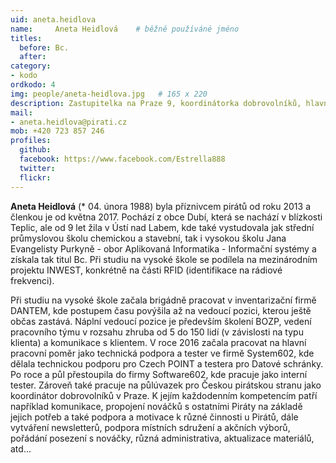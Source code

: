 ```yaml
---
uid: aneta.heidlova
name:     Aneta Heidlová  	# běžně používáné jméno
titles:
  before: Bc.
  after:
category:   
- kodo
ordkodo: 4
img: people/aneta-heidlova.jpg   # 165 x 220
description: Zastupitelka na Praze 9, koordinátorka dobrovolníků, hlavní propláceč     	# kratký popis, max 160 znaků
mail:
- aneta.heidlova@pirati.cz
mob: +420 723 857 246		 
profiles:
  github:       
  facebook: https://www.facebook.com/Estrella888 
  twitter: 		  
  flickr:		  
---
```


**Aneta Heidlová** (* 04. února 1988) byla příznivcem pirátů od roku 2013 a členkou je od května 2017. Pochází z obce Dubí, která se nachází v blízkosti Teplic, ale od 9 let žila v Ústí nad Labem, kde také vystudovala jak střední průmyslovou školu chemickou a stavební, tak i vysokou školu Jana Evangelisty Purkyně - obor Aplikovaná Informatika - Informační systémy a získala tak titul Bc. Při studiu na vysoké škole se podílela na mezinárodním projektu INWEST, konkrétně na části RFID (identifikace na rádiové frekvenci).

Při studiu na vysoké škole začala brigádně pracovat v inventarizační firmě DANTEM, kde postupem času povýšila až na vedoucí pozici, kterou ještě občas zastává. Náplní vedoucí pozice je především školení BOZP, vedení pracovního týmu v rozsahu zhruba od 5 do 150 lidí (v závislosti na typu klienta) a komunikace s klientem. V roce 2016 začala pracovat na hlavní pracovní poměr jako technická podpora a tester ve firmě System602, kde dělala technickou podporu pro Czech POINT a testera pro Datové schránky. Po roce a půl přestoupila do firmy Software602, kde pracuje jako interní tester. Zároveň také pracuje na půlúvazek pro Českou pirátskou stranu jako koordinátor dobrovolníků v Praze. K jejím každodenním kompetencím patří například komunikace, propojení nováčků s ostatními Piráty na základě jejich potřeb a také podpora a motivace k různé činnosti u Pirátů, dále vytváření newsletterů, podpora místních sdružení a akčních výborů, pořádání posezení s nováčky, různá administrativa, aktualizace materiálů, atd...
